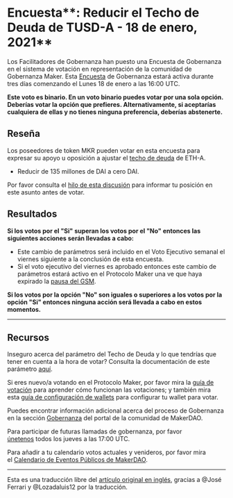 # Encuesta**: Reducir el Techo de Deuda de TUSD-A  - 18 de enero, 2021**

Los Facilitadores de Gobernanza han puesto una Encuesta de Gobernanza en el sistema de votación en representación de la comunidad de Gobernanza Maker. Esta [Encuesta](https://community-development.makerdao.com/en/learn/governance/on-chain-gov/) de Gobernanza estará activa durante tres días comenzando el Lunes 18 de enero a las 16:00 UTC. 

**Este voto es binario. En un voto binario puedes votar por una sola opción. Deberías votar la opción que prefieres. Alternativamente, si aceptarías cualquiera de ellas y no tienes ninguna preferencia, deberías abstenerte.**

## **Reseña**

Los poseedores de token MKR pueden votar en esta encuesta para expresar su apoyo u oposición a ajustar el [techo de deuda](https://community-development.makerdao.com/en/learn/governance/param-debt-ceiling/) de ETH-A.

- Reducir de 135 millones de DAI a cero DAI.

Por favor consulta el [hilo de esta discusión](https://forum.makerdao.com/t/signal-request-manage-tusd-exposure-due-to-ownership-change/5821) para informar tu posición en este asunto antes de votar. 

## Resultados

**Si los votos por el "Si" superan los votos por el "No" entonces las siguientes acciones serán llevadas a cabo:** 

- Este cambio de parámetros será incluido en el Voto Ejecutivo semanal el viernes siguiente a la conclusión de esta encuesta.
- Si el voto ejecutivo del viernes es aprobado entonces este cambio de parámetros estará activo en el Protocolo Maker una ve que haya expirado la [pausa del GSM](https://community-development.makerdao.com/en/learn/governance/param-gsm-pause-delay/).

**Si los votos por la opción "No" son iguales o superiores a los votos por la opción "Si" entonces ninguna acción será llevada a cabo en estos momentos.**

---

## **Recursos**

Inseguro acerca del parámetro del Techo de Deuda y lo que tendrías que tener en cuenta a la hora de votar? Consulta la documentación de este parámetro [aquí](https://community-development.makerdao.com/en/learn/governance/param-debt-ceiling/). 

Si eres nuevo/a votando en el Protocolo Maker, por favor mira la [guía de votación](https://community-development.makerdao.com/en/learn/governance/how-voting-works/) para aprender cómo funcionan las votaciones; y también mira esta [guía de configuración de wallets](https://community-development.makerdao.com/en/learn/governance/voting-setup/) para configurar tu wallet para votar.

Puedes encontrar información adicional acerca del proceso de Gobernanza en la sección [Gobernanza](https://community-development.makerdao.com/en/learn/governance) del portal de la comunidad de MakerDAO.

Para participar de futuras llamadas de gobernanza, por favor [únetenos](https://github.com/makerdao/community/tree/master/governance/governance-and-risk-meetings) todos los jueves a las 17:00 UTC.

Para añadir a tu calendario votos actuales y venideros, por favor mira el [Calendario de Eventos Públicos de MakerDAO](https://calendar.google.com/calendar/embed?src=makerdao.com_3efhm2ghipksegl009ktniomdk%40group.calendar.google.com&ctz=UTC&mode=week&showCalendars=0&showPrint=0).

---

Esta es una traducción libre del [artículo original en inglés](https://github.com/makerdao/community/blob/master/governance/polls/Debt%20Ceiling%20Adjustment%20for%20TUSD-A%20%20-%20January%2018,%202021.md), gracias a @José Ferrari y @Lozadaluis12 por la traducción.